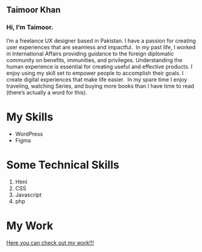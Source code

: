 ## Taimoor Khan


### Hi, I’m Taimoor.
I’m a freelance UX designer based in Pakistan. I have a passion for creating user experiences that are seamless and impactful. 
‍
In my past life, I worked in International Affairs providing guidance to the foreign diplomatic community on benefits, immunities, and privileges. 
Understanding the human experience is essential for creating useful and effective products. I enjoy using my skill set to empower people to accomplish their goals. I create digital experiences that make life easier.
‍
In my spare time I enjoy traveling, watching Series, and buying more books than I have time to read (there’s actually a word for this).

# My Skills
- WordPress
- Figma
# Some Technical Skills
1. Html
2. CSS
3. Javascript
4. php


# My Work
[Here you can check out my work!!!](https://www.figma.com/file/T3g3IGQFBndSShBb7w0iaw/another-antler?node-id=0%3A1)

